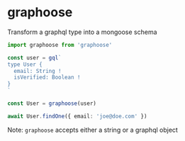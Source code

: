 graphoose
===

Transform a graphql type into a mongoose schema

```ts
import graphoose from 'graphoose'

const user = gql`
type User {
  email: String !
  isVerified: Boolean !
}
`

const User = graphoose(user)

await User.findOne({ email: 'joe@doe.com' })
```

Note: `graphoose` accepts either a string or a graphql object

